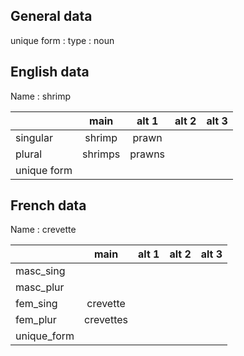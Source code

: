 ## General data

unique form :
type : noun

## English data

Name : shrimp

|             |  main   | alt 1  | alt 2 | alt 3 |
| :---------- | :-----: | :----: | :---: | ----- |
| singular    | shrimp  | prawn  |       |       |
| plural      | shrimps | prawns |       |       |
| unique form |         |        |       |       |

## French data

Name : crevette

|             |   main    | alt 1 | alt 2 | alt 3 |
| :---------- | :-------: | :---: | :---: | :---: |
| masc_sing   |           |       |       |       |
| masc_plur   |           |       |       |       |
| fem_sing    | crevette  |       |       |       |
| fem_plur    | crevettes |       |       |       |
| unique_form |           |       |       |       |



